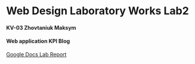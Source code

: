 # Web Design Laboratory Works Lab2

#### KV-03 Zhovtaniuk Maksym
#### Web application KPI Blog
[Google Docs Lab Report](https://docs.google.com/document/d/14Aa0yqcpt2zidvMQ2WbCD2pUX7D-Cd0SDb52GpPm6Ag/edit?usp=sharing)
